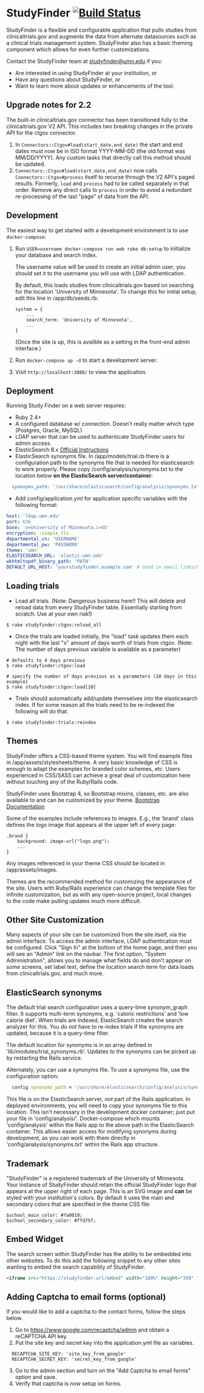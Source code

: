 # StudyFinder [![Build Status](https://github.com/ahcis-rds/study_finder/actions/workflows/ci.yml/badge.svg?branch=master)](https://github.com/ahcis-rds/study_finder/actions/workflows/ci.yml?query=branch%3Amaster)

StudyFinder is a flexible and configurable application that pulls studies from
clinicaltrials.gov and augments the data from alternate datasources such as a
clinical trials management system. StudyFinder also has a basic theming
component which allows for even further customizations.

Contact the StudyFinder team at studyfinder@umn.edu if you:
- Are interested in using StudyFinder at your institution, or
- Have any questions about StudyFinder, or
- Want to learn more about updates or enhancements of the tool.

## Upgrade notes for 2.2
The built-in clinicaltrials.gov connector has been transitioned fully to the clinicaltrials.gov V2 API. This includes two breaking changes in the private API for the ctgov connector. 

1. In `Connectors::Ctgov#load(start_date,end_date)` the start and end dates must now be in ISO format YYYY-MM-DD (the old format was MM/DD/YYYY). Any custom tasks that directly call this method should be updated.
2. `Connectors::Ctgov#load(start_date,end_date)` now calls `Connectors::Ctgov#process` itself to recurse through the V2 API's paged results. Formerly, `load` and `process` had to be called separately in that order. Remove any direct calls to `process` in order to avoid a redundant re-processing of the last "page" of data from the API. 

## Development

The easiest way to get started with a development environment is to use `docker-compose`:

1. Run `USER=username docker-compose run web rake db:setup` to initialize your
database and search index. 

    The username value will be used to create an initial admin user; you should set it to the username you will use with LDAP authentication.

    By default, this loads studies from clinicaltrials.gov based on searching for the location 'University of Minnesota'. To change this for initial setup, edit this line in /app/db/seeds.rb:

    ```
    system = {
        ...
        search_term: 'University of Minnesota',
        ...
    }
    ```
    (Once the site is up, this is availble as a setting in the front-end admin interface.)
1. Run `docker-compose up -d` to start a development server.
1. Visit `http://localhost:3000/` to view the application.

## Deployment

Running Study Finder on a web server requires:

- Ruby 2.4+
- A configured database w/ connection.  Doesn't really matter which type (Postgres, Oracle, MySQL)
- LDAP server that can be used to authenticate StudyFinder users for admin access.  
- ElasticSearch 8.x [Official Instructions](https://www.elastic.co/guide/en/elasticsearch/reference/current/install-elasticsearch.html)
- ElasticSearch synonyms file. In /app/models/trial.rb there is a configuration path to the synonyms file that is needed for elasticsearch to work properly. Please copy /config/analysis/synonyms.txt to the location below **on the ElasticSearch server/container**:

```ruby
  synonyms_path: '/usr/share/elasticsearch/config/analysis/synonyms.txt'.to_s
```
- Add config/application.yml for application specific variables with the following format:

```yaml
host: 'ldap.umn.edu'
port: 636
base: 'o=University of Minnesota,c=US'
encryption: :simple_tls
departmental_cn: 'USERNAME'
departmental_pw: 'PASSWORD'
theme: 'umn'
ELASTICSEARCH_URL: 'elastic.umn.edu'
wkhtmltopdf_binary_path: 'PATH'
DEFAULT_URL_HOST: 'yourstudyfinder.example.com' # Used in email links/URLs

```

## Loading trials

- Load all trials.  (Note: Dangerous business here!!  This will delete and reload data from every StudyFinder table.  Essentially starting from scratch. Use at your own risk!)

```
$ rake studyfinder:ctgov:reload_all
```

- Once the trials are loaded initially, the "load" task updates them each night with the last "x" amount of days worth of trials from ctgov.  (Note: The number of days previous variable is available as a parameter)

```
# defaults to 4 days previous
$ rake studyfinder:ctgov:load

# specify the number of days previous as a parameters (10 days in this example)
$ rake studyfinder:ctgov:load[10]
```

- Trials should automatically add/update themselves into the elasticsearch index.  If for some reason all the trials need to be re-indexed the following will do that.

```
$ rake studyfinder:trials:reindex
```

## Themes

StudyFinder offers a CSS-based theme system. You will find example files in /app/assets/stylesheets/theme. A very basic knowledge of CSS is enough to adapt the examples for branded color schemes, etc. Users experienced in CSS/SASS can achieve a great deal of customization here without touching any of the Ruby/Rails code. 

StudyFinder uses Bootstrap 4, so Bootstrap mixins, classes, etc. are also available to and can be customized by your theme. [Bootstrap Documentation](https://getbootstrap.com/docs/4.6/getting-started/introduction/)

Some of the examples include references to images. E.g., the 'brand' class defines the logo image that appears at the upper left of every page:

```
.brand {
    background: image-url("logo.png");
    ...
}
```

Any images referenced in your theme CSS should be located in /app/assets/images. 

Themes are the recommended method for customizing the appearance of the site. Users with Ruby/Rails experience can change the template files for infinite customization, but as with any open-source project, local changes to the code make pulling updates much more difficult. 

## Other Site Customization

Many aspects of your site can be customized from the site itself, via the admin interface. To access the admin interface, LDAP authentication must be configured. Click "Sign In" at the bottom of the home page, and then you will see an "Admin" link on the navbar. The first option, "System Administration", allows you to manage what fields do and don't appear on some screens, set label text, define the location search term for data loads from clinicaltrials.gov, and much more. 

## ElasticSearch synonyms

The default trial search configuration uses a query-time synonym_graph filter. It supports multi-term synonyms, e.g. 'caloric restrictions' and 'low calorie diet'. When trials are indexed, ElasticSearch creates the search analyzer for this. You *do not* have to re-index trials if the synonyms are updated, because it is a query-time filter. 

The default location for synonyms is in an array defined in 'lib/modules/trial_synonyms.rb'. Updates to the synonyms can be picked up by restarting the Rails service. 

Alternately, you can use a synonyms file. To use a synonyms file, use the configuration option:

```ruby
  config.synonyms_path = '/usr/share/elasticsearch/config/analysis/synonyms.txt'
```

This file is on the ElasticSearch server, *not* part of the Rails application. In deployed environments, you will need to copy your synonyms file to this location. This isn't necessary in the development docker container; just put your file in 'config/analysis/'. Docker-compose which mounts 'config/analysis' within the Rails app to the above path in the ElasticSearch  container. This allows easier access for modifying synonyms during development, as you can work with them directly in 'config/analysis/synonyms.txt' within the Rails app structure.

## Trademark

"StudyFinder" is a registered trademark of the University of Minnesota. Your instance of StudyFinder should retain the official StudyFinder logo that appears at the upper right of each page. This is an SVG image and **can** be styled with your institution's colors. By default it uses the main and secondary colors that are specified in the theme CSS file: 

```
$school_main_color: #7a0019;
$school_secondary_color: #ffd75f;
```

## Embed Widget

The search screen within StudyFinder has the ability to be embedded into other websites. To do this add the following snippet to any other sites wanting to embed the search capability of StudyFinder.

```html
<iframe src="https://studyfinder.url/embed" width="100%" height="350" frameborder="0"></iframe>
```

## Adding Captcha to email forms (optional)

If you would like to add a captcha to the contact forms, follow the steps below.

1. Go to https://www.google.com/recaptcha/admin and obtain a reCAPTCHA API key.
2. Put the site key and secret key into the application.yml file as variables.
```
  RECAPTCHA_SITE_KEY: 'site_key_from_google'
  RECAPTCHA_SECRET_KEY: 'secret_key_from_google'
```
3. Go to the admin section and turn on the "Add Captcha to email forms" option and save.
4. Verify that captcha is now setup on forms.
